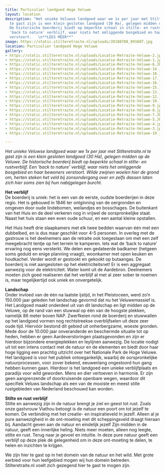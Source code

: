 ```yaml
---
title: Particulier landgoed Hoge Veluwe
layout: location
description: "Het unieke Veluwse landgoed waar we 1x per jaar met Stilteretraite.nl
  te gast zijn is een klein gesloten landgoed (30 Ha), gelegen midden op de Veluwe.
  De historische boerderij biedt op beperkte schaal in stilte- en rustverblijf. Een
  'back to nature' verblijf, waar niets het omliggende bosgebied en haar bewoners
  verstoort.   \n**LEES MEER**"
image: https://static.stilteretraite.nl/uploads/20180708_091607.jpg
location: Particulier landgoed Hoge Veluwe
gallery:
- https://static.stilteretraite.nl/uploads/Locatie-Retraite-Veluwe-2.jpg
- https://static.stilteretraite.nl/uploads/Locatie-Retraite-Veluwe-1.jpg
- https://static.stilteretraite.nl/uploads/Locatie-Retraite-Veluwe-6.JPG
- https://static.stilteretraite.nl/uploads/Locatie-Retraite-Veluwe-14.jpg
- https://static.stilteretraite.nl/uploads/Locatie-Retraite-Veluwe-18.jpg
- https://static.stilteretraite.nl/uploads/Locatie-Retraite-Veluwe-17.jpg
- https://static.stilteretraite.nl/uploads/Locatie-Retraite-Veluwe-16.jpg
- https://static.stilteretraite.nl/uploads/Locatie-Retraite-Veluwe-15.jpg
- https://static.stilteretraite.nl/uploads/Locatie-Retraite-Veluwe-13.jpg
- https://static.stilteretraite.nl/uploads/Locatie-Retraite-Veluwe-12.jpg
- https://static.stilteretraite.nl/uploads/Locatie-Retraite-Veluwe-10.jpg
- https://static.stilteretraite.nl/uploads/Locatie-Retraite-Veluwe-9.jpg
- https://static.stilteretraite.nl/uploads/Locatie-Retraite-Veluwe-8.jpg
- https://static.stilteretraite.nl/uploads/Locatie-Retraite-Veluwe-7.JPG
- https://static.stilteretraite.nl/uploads/Locatie-Retraite-Veluwe-5.JPG
- https://static.stilteretraite.nl/uploads/Locatie-Retraite-Veluwe-4.jpg
- https://static.stilteretraite.nl/uploads/Locatie-Retraite-Veluwe-3.jpg
- https://static.stilteretraite.nl/uploads/Locatie-Retraite-Veluwe-19.jpg

---
```

_Het unieke Veluwse landgoed waar we 1x per jaar met Stilteretraite.nl te gast zijn is een klein gesloten landgoed (30 Ha), gelegen midden op de Veluwe. De historische boerderij biedt op beperkte schaal in stilte- en rustverblijf. Een 'back to nature' verblijf, waar niets het omliggende bosgebied en haar bewoners verstoort. Wilde zwijnen woelen hier de grond om, herten steken het veld bij zonsondergang over en zelfs dassen laten zich hier soms zien bij hun nabijgelegen burcht._

**Het verblijf**  
De boerderij is uniek: het is een van de eerste, oudste boerderijen in deze regio. Het is gebouwd in 1846 ter ontginning van de oergronden en omgeven door oude lindebomen, weilandjes en bosschages. De buitenkant van het Huis en de deel verkeren nog in vrijwel de oorspronkelijke staat. Naast het huis staan een even oude schuur, en een aantal kleine opstallen.  
   
Het Huis heeft drie slaapkamers met elk twee bedden waarvan één met een dubbelbed, en is dus maar geschikt voor 4-5 personen. In overleg met de gastrouw is het deelnemers aan de retraite ook toegestaan om met een zelf meegebracht tentje op het terrein te kamperen. Iets wat de ‘back to nature’ ervaring nog eens versterkt. We delen een gedateerde badkamer (hetgeen soms geduld en enige planning vraagt), woonkamer met open keuken en houtkachel. Verder wordt er gestookt en gekookt op butaangas. De boerderij is niet aangesloten op het elektriciteitsnet! Er is een aggregaat aanwezig voor de elektriciteit. Water komt uit de Aardebron. Deelnemers moeten zich goed realiseren dat het verblijf al met al zeer sober te noemen is, maar tegelijkertijd ook uniek en onvergetelijk.  
   
**Landschap**  
Onder invloed van de één na laatste ijstijd, in het Pleistoceen, werd zo’n 150.000 jaar geleden het landschap gevormd dat nu het Veluwemassief is. Het Landgoed maakt onderdeel uit van dit landschap en ligt midden op de Veluwe, op de rand van een stuwwal op één van de hoogste plekken, namelijk 86 meter boven NAP. Zwerfkeien rond de boerderij en stuwwallen op het landgoed vormen nog rechtstreekse overblijfselen uit deze zeer oude tijd. Hiervóór bestond dit gebied uit onherbergzame, woeste gronden. Mede door de 10.000 jaar onveranderde en beschermde situatie tot op heden, hebben er geen Aardeverstoringen plaatsgevonden en zijn er hierdoor bijzondere energieplekken en leylijnen aanwezig. De locatie nodigt uit tot een intens contact met de natuur en de elementen en biedt door haar hoge ligging een prachtig uitzicht over het Nationale Park de Hoge Veluwe. Het landgoed is voor het publiek ontoegankelijk, waarbij de oorspronkelijke natuurprocessen, voor zover bekend, eeuwenlang ongestoord hun gang hebben kunnen gaan. Hierdoor is het landgoed een unieke verblijfplaats en paradijs voor wild geworden. Mens en dier vertoeven in harmonie. Er zijn geen aangrenzende of doorkruisende openbare wegen, waardoor dit specifiek Veluws landschap als een van de mooiste en meest stille rustgebieden van Nederland beschouwd kan worden.  
   
**Stilte en rust verblijf**  
Stilte en aanwezig zijn in de natuur brengt je ziel en geest tot rust. Zoals onze gastvrouw Viathou betoogt is de natuur een poort om tot jezelf te komen. De verbinding met het creatie- en inspiratieveld In jezelf. Alleen al je pure aanwezigheid in de ont-moeting met dit scheppingsveld draagt hieraan bij. Aandacht geven aan de natuur en eindelijk jezelf Zijn midden in de natuur, geeft een innerlijke heling. Niets meer moeten, alleen nog leegte, stilte en rust. Terug naar je gevoel en intuïtie. In deze pure natuur geeft een verblijf op deze plek dé gelegenheid om in deze ont-moeting te delen, te helen en inzichten te krijgen.  
   
We zijn hier te gast op in het domein van de natuur en het wild. Met grote eerbied voor hun leefgebied mogen wij hun domein betreden. Stilteretraite.nl voelt zich gezegend hier te gast te mogen zijn.